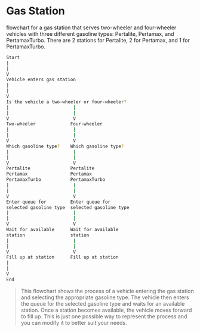 # Gas Station

flowchart for a gas station that serves two-wheeler and four-wheeler vehicles with three different gasoline types: Pertalite, Pertamax, and PertamaxTurbo. There are 2 stations for Pertalite, 2 for Pertamax, and 1 for PertamaxTurbo.

```bash
Start
|
|
V
Vehicle enters gas station
|
|
V
Is the vehicle a two-wheeler or four-wheeler?
|                        |
|                        |
V                        V
Two-wheeler             Four-wheeler
|                        |
|                        |
V                        V
Which gasoline type?    Which gasoline type?
|                        |
|                        |
V                        V
Pertalite               Pertalite
Pertamax                Pertamax
PertamaxTurbo           PertamaxTurbo
|                        |
|                        |
V                        V
Enter queue for         Enter queue for 
selected gasoline type  selected gasoline type
|                        |
|                        |
V                        V
Wait for available      Wait for available 
station                 station
|                        |
|                        |
V                        V
Fill up at station      Fill up at station
|
|
V
End
```

> This flowchart shows the process of a vehicle entering the gas station and selecting the appropriate gasoline type. The vehicle then enters the queue for the selected gasoline type and waits for an available station. Once a station becomes available, the vehicle moves forward to fill up. This is just one possible way to represent the process and you can modify it to better suit your needs.

